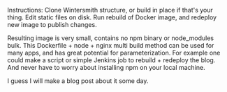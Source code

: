 Instructions:
Clone Wintersmith structure, or build in place if that's your thing.
Edit static files on disk.
Run rebuild of Docker image, and redeploy new image to publish changes.

Resulting image is very small, contains no npm binary or node_modules bulk.
This Dockerfile + node + nginx multi build method can be used for many apps, and has great potential for parameterization.
For example one could make a script or simple Jenkins job to rebuild + redeploy the blog. And never have to worry about installing npm on your local machine.

I guess I will make a blog post about it some day.

